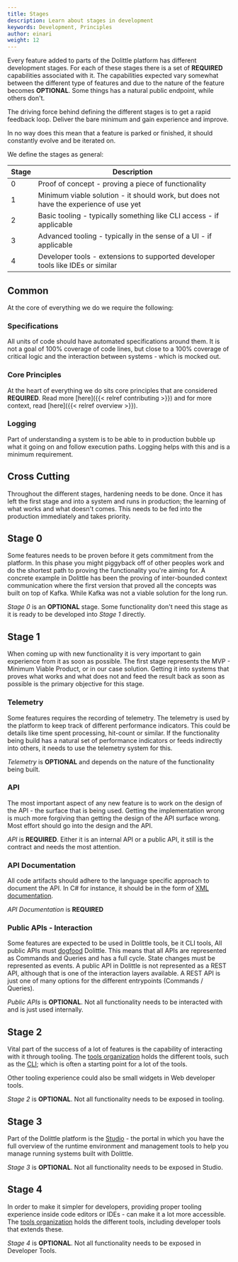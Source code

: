 ```yaml
---
title: Stages
description: Learn about stages in development
keywords: Development, Principles
author: einari
weight: 12
---
```


Every feature added to parts of the Dolittle platform has different development stages.
For each of these stages there is a set of **REQUIRED** capabilities associated with it.
The capabilities expected vary somewhat between the different type of features and due to the
nature of the feature becomes **OPTIONAL**.
Some things has a natural public endpoint, while others don't.

The driving force behind defining the different stages is to get a rapid feedback loop.
Deliver the bare minimum and gain experience and improve.

In no way does this mean that a feature is parked or finished, it should constantly evolve
and be iterated on.

We define the stages as general:

| Stage | Description |
| ----- | ----------- |
| 0     | Proof of concept - proving a piece of functionality |
| 1     | Minimum viable solution - it should work, but does not have the experience of use yet |
| 2     | Basic tooling - typically something like CLI access - if applicable |
| 3     | Advanced tooling - typically in the sense of a UI - if applicable |
| 4     | Developer tools - extensions to supported developer tools like IDEs or similar |

## Common

At the core of everything we do we require the following:

### Specifications

All units of code should have automated specifications around them. It is not a goal of 100% coverage of code
lines, but close to a 100% coverage of critical logic and the interaction between systems - which is mocked out.

### Core Principles

At the heart of everything we do sits core principles that are considered **REQUIRED**.
Read more [here]({{< relref contributing >}}) and for more context, read [here]({{< relref overview >}}).

### Logging

Part of understanding a system is to be able to in production bubble up what it going on and follow execution paths.
Logging helps with this and is a minimum requirement.

## Cross Cutting

Throughout the different stages, hardening needs to be done. Once it has left the first stage and into a
system and runs in production; the learning of what works and what doesn't comes. This needs to be fed
into the production immediately and takes priority.

## Stage 0

Some features needs to be proven before it gets commitment from the platform. In this phase you might piggyback
off of other peoples work and do the shortest path to proving the functionality you're aiming for.
A concrete example in Dolittle has been the proving of inter-bounded context communication where the first
version that proved all the concepts was built on top of Kafka. While Kafka was not a viable solution for
the long run.

*Stage 0* is an **OPTIONAL** stage. Some functionality don't need this stage as it is ready to be developed
into *Stage 1* directly.

## Stage 1

When coming up with new functionality it is very important to gain experience from it as soon as possible.
The first stage represents the MVP - Minimum Viable Product, or in our case solution. Getting it into
systems that proves what works and what does not and feed the result back as soon as possible is the primary
objective for this stage.

### Telemetry

Some features requires the recording of telemetry. The telemetry is used by the platform to keep track of different
performance indicators. This could be details like time spent processing, hit-count or similar.
If the functionality being build has a natural set of performance indicators or feeds indirectly into others, it needs
to use the telemetry system for this.

*Telemetry* is **OPTIONAL** and depends on the nature of the functionality being built.

### API

The most important aspect of any new feature is to work on the design of the API - the surface that is being used.
Getting the implementation wrong is much more forgiving than getting the design of the API surface wrong.
Most effort should go into the design and the API.

*API* is **REQUIRED**. Either it is an internal API or a public API, it still is the contract and needs the most attention.

### API Documentation

All code artifacts should adhere to the language specific approach to document the API. In C# for instance, it should be
in the form of [XML documentation](https://docs.microsoft.com/en-us/dotnet/csharp/programming-guide/xmldoc/xml-documentation-comments).

*API Documentation* is **REQUIRED**

### Public APIs - Interaction

Some features are expected to be used in Dolittle tools, be it CLI tools,
All public APIs must [dogfood](https://www.urbandictionary.com/define.php?term=dogfooding%20%28to%20dogfood%29) Dolittle.
This means that all APIs are represented as Commands and Queries and has a full cycle. State changes must be represented as
events. A public API in Dolittle is not represented as a REST API, although that is one of the interaction layers available.
A REST API is just one of many options for the different entrypoints (Commands / Queries).

*Public APIs* is **OPTIONAL**. Not all functionality needs to be interacted with and is just used internally.

## Stage 2

Vital part of the success of a lot of features is the capability of interacting with it through tooling.
The [tools organization](https://github.com/dolittle-tools) holds the different tools, such as the [CLI](https://github.com/dolittle-tools/cli);
which is often a starting point for a lot of the tools.

Other tooling experience could also be small widgets in Web developer tools.

*Stage 2* is **OPTIONAL**. Not all functionality needs to be exposed in tooling.

## Stage 3

Part of the Dolittle platform is the [Studio](https://github.com/dolittle-platform/Studio) - the portal in which you
have the full overview of the runtime environment and management tools to help you manage running systems built with
Dolittle.

*Stage 3* is **OPTIONAL**. Not all functionality needs to be exposed in Studio.

## Stage 4

In order to make it simpler for developers, providing proper tooling experience inside code editors or IDEs - can make it
a lot more accessible. The [tools organization](https://github.com/dolittle-tools) holds the different tools, including
developer tools that extends these.

*Stage 4* is **OPTIONAL**. Not all functionality needs to be exposed in Developer Tools.